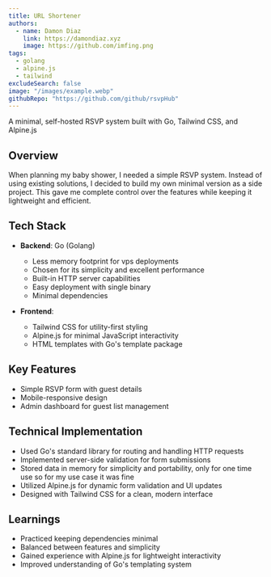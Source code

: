 ```yaml
---
title: URL Shortener
authors:
  - name: Damon Diaz
    link: https://damondiaz.xyz
    image: https://github.com/imfing.png
tags:
  - golang
  - alpine.js
  - tailwind
excludeSearch: false
image: "/images/example.webp"
githubRepo: "https://github.com/github/rsvpHub"
---
```


A minimal, self-hosted RSVP system built with Go, Tailwind CSS, and Alpine.js
<!--more-->
## Overview

When planning my baby shower, I needed a simple RSVP system. Instead of using existing solutions, I decided to build my own minimal version as a side project. This gave me complete control over the features while keeping it lightweight and efficient.

## Tech Stack

- **Backend**: Go (Golang)
  - Less memory footprint for vps deployments
  - Chosen for its simplicity and excellent performance
  - Built-in HTTP server capabilities
  - Easy deployment with single binary
  - Minimal dependencies

- **Frontend**: 
  - Tailwind CSS for utility-first styling
  - Alpine.js for minimal JavaScript interactivity
  - HTML templates with Go's template package

## Key Features

- Simple RSVP form with guest details
- Mobile-responsive design
- Admin dashboard for guest list management

## Technical Implementation

- Used Go's standard library for routing and handling HTTP requests
- Implemented server-side validation for form submissions
- Stored data in memory for simplicity and portability, only for one time use so for my use case it was fine
- Utilized Alpine.js for dynamic form validation and UI updates
- Designed with Tailwind CSS for a clean, modern interface

## Learnings

- Practiced keeping dependencies minimal
- Balanced between features and simplicity
- Gained experience with Alpine.js for lightweight interactivity
- Improved understanding of Go's templating system